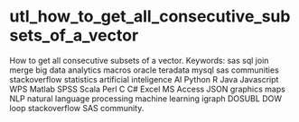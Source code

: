 # utl_how_to_get_all_consecutive_subsets_of_a_vector
How to get all consecutive subsets of a vector. Keywords: sas sql join merge big data analytics macros oracle teradata mysql sas communities stackoverflow statistics artificial inteligence AI Python R Java Javascript WPS Matlab SPSS Scala Perl C C# Excel MS Access JSON graphics maps NLP natural language processing machine learning igraph DOSUBL DOW loop stackoverflow SAS community.
